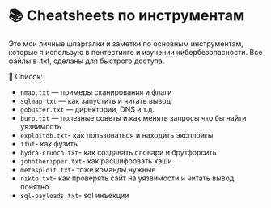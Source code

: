 # 📚 Cheatsheets по инструментам

Это мои личные шпаргалки и заметки по основным инструментам, которые я использую в пентестинге и изучении кибербезопасности. Все файлы в .txt, сделаны для быстрого доступа.

📄 Список:

- `nmap.txt` — примеры сканирования и флаги
- `sqlmap.txt` — как запустить и читать вывод 
- `gobuster.txt` — директории, DNS и т.д.
- `burp.txt` — полезные советы и как менять запросы что бы найти уязвимость 
- `exploitdb.txt`- как пользоваться и находить эксплоиты
- `ffuf`- как фузить
- `hydra-crunch.txt`- как создавать словари и брутфорсить 
- `johntheripper.txt`- как расшифровать хэши
- `metasploit.txt`- тоже команды нужные
- `nikto.txt`- как проверять сайт на уязвимости и читать вывод понятно 
- `sql-payloads.txt`- sql инъекции 
